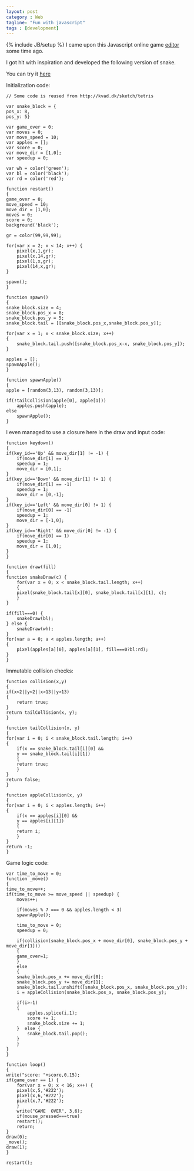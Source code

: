 ```yaml
---
layout: post
category : Web 
tagline: "Fun with javascript"
tags : [development]
---
```

{% include JB/setup %} 
I came upon this Javascript online game [editor](http://kvad.dk/sketch/tetris) some time ago. 

I got hit with inspiration and developed the following version of snake. 

You can try it [here](http://kvad.dk/sketch/chrilyng/snake)

Initialization code:

    // Some code is reused from http://kvad.dk/sketch/tetris

    var snake_block = {
	pos_x: 8,
	pos_y: 5}
	
    var game_over = 0;
    var moves = 0;
    var move_speed = 10;
    var apples = [];
    var score = 0;
    var move_dir = [1,0];
    var speedup = 0;

    var wh = color('green');
    var bl = color('black');
    var rd = color('red');

    function restart()
    {
	game_over = 0;
	move_speed = 10;
	move_dir = [1,0];
	moves = 0;    
	score = 0;
	background('black');
	
	gr = color(99,99,99);

	for(var x = 2; x < 14; x++) {
	    pixel(x,1,gr);
	    pixel(x,14,gr);
	    pixel(1,x,gr);
	    pixel(14,x,gr);
	}
	    
	spawn();
    }

    function spawn()
    {    
	snake_block.size = 4;
	snake_block.pos_x = 8;
	snake_block.pos_y = 5;
	snake_block.tail = [[snake_block.pos_x,snake_block.pos_y]]; 
	
	for(var x = 1; x < snake_block.size; x++)
	{
	    snake_block.tail.push([snake_block.pos_x-x, snake_block.pos_y]);
	}
	
	apples = [];
	spawnApple(); 
    }

    function spawnApple() 
    {
	apple = [random(3,13), random(3,13)];
	
	if(!tailCollision(apple[0], apple[1]))
	    apples.push(apple);
	else
	    spawnApple();
    }

I even managed to use a closure here in the draw and input code:

    function keydown()
    {
	if(key_id=='Up' && move_dir[1] != -1) {
	    if(move_dir[1] == 1)
		speedup = 1;
	    move_dir = [0,1];            
	}      
	if(key_id=='Down' && move_dir[1] != 1) {
	    if(move_dir[1] == -1)
		speedup = 1;
	    move_dir = [0,-1];
	}
	if(key_id=='Left' && move_dir[0] != 1) {
	    if(move_dir[0] == -1)
		speedup = 1;
	    move_dir = [-1,0];
	}
	if(key_id=='Right' && move_dir[0] != -1) {
	    if(move_dir[0] == 1)
		speedup = 1;
	    move_dir = [1,0];
	}
    }

    function draw(fill)
    {
	function snakeDraw(c) {
	    for(var x = 0; x < snake_block.tail.length; x++)
	    {
		pixel(snake_block.tail[x][0], snake_block.tail[x][1], c);
	    }
	}
	
	if(fill===0) {
	    snakeDraw(bl);
	} else {
	    snakeDraw(wh);
	}
	for(var a = 0; a < apples.length; a++)
	{
	    pixel(apples[a][0], apples[a][1], fill===0?bl:rd);
	}
    }

Immutable collision checks:

    function collision(x,y)
    {    
	if(x<2||y<2||x>13||y>13)
	{
	    return true;
	}
	return tailCollision(x, y);    
    }

    function tailCollision(x, y) 
    {    
	for(var i = 0; i < snake_block.tail.length; i++)
	{
	    if(x == snake_block.tail[i][0] && 
		y == snake_block.tail[i][1]) 
	    {
		return true;
	    }
	}
	return false;
    }

    function appleCollision(x, y) 
    {    
	for(var i = 0; i < apples.length; i++)
	{
	    if(x == apples[i][0] && 
		y == apples[i][1]) 
	    {
		return i;
	    }
	}
	return -1;
    }

Game logic code:

    var time_to_move = 0;
    function _move()
    {
	time_to_move++;
	if(time_to_move >= move_speed || speedup) {
	    moves++;
	    
	    if(moves % 7 === 0 && apples.length < 3)
		spawnApple();
	    
	    time_to_move = 0;
	    speedup = 0;
	    
	    if(collision(snake_block.pos_x + move_dir[0], snake_block.pos_y + move_dir[1]))
	    {
		game_over=1;
	    }
	    else 
	    {            
		snake_block.pos_x += move_dir[0];
		snake_block.pos_y += move_dir[1]; 
		snake_block.tail.unshift([snake_block.pos_x, snake_block.pos_y]);
		i = appleCollision(snake_block.pos_x, snake_block.pos_y);
	    
		if(i>-1)
		{            
		    apples.splice(i,1);
		    score += 1;
		    snake_block.size += 1;
		}  else {            
		    snake_block.tail.pop();
		}  
	    }
	} 
    }

    function loop()
    {
	write("score: "+score,0,15);
	if(game_over == 1) {
	    for(var x = 0; x < 16; x++) {
		pixel(x,5,'#222');
		pixel(x,6,'#222');
		pixel(x,7,'#222');
	    }
	    write("GAME  OVER", 3,6);
	    if(mouse_pressed===true)
		restart();
	    return;
	}
	draw(0);
	_move();
	draw(1);
    }

    restart();
